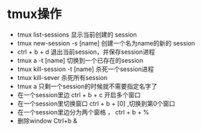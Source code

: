 # tmux操作

- tmux list-sessions 显示当前创建的 session
- tmux new-session -s [name] 创建一个名为name的新的 session
- ctrl + b + d 退出当前session，并保存session进程
- tmux a -t [name] 切换到一个已存在的session
- tmux kill-session -t [name] 杀死一个session进程
- tmux kill-sever 杀死所有session
- tmux a 只剩一个session的时候就不需要指定名字了
- 在一个session里边 ctrl + b + c 开启多个窗口
- 在一个session里切换窗口 ctrl + b + [0] ,切换到第0个窗口
- 在一个session里边分为两个窗格 ， ctrl + b + %
- 删除window Ctrl+b &

